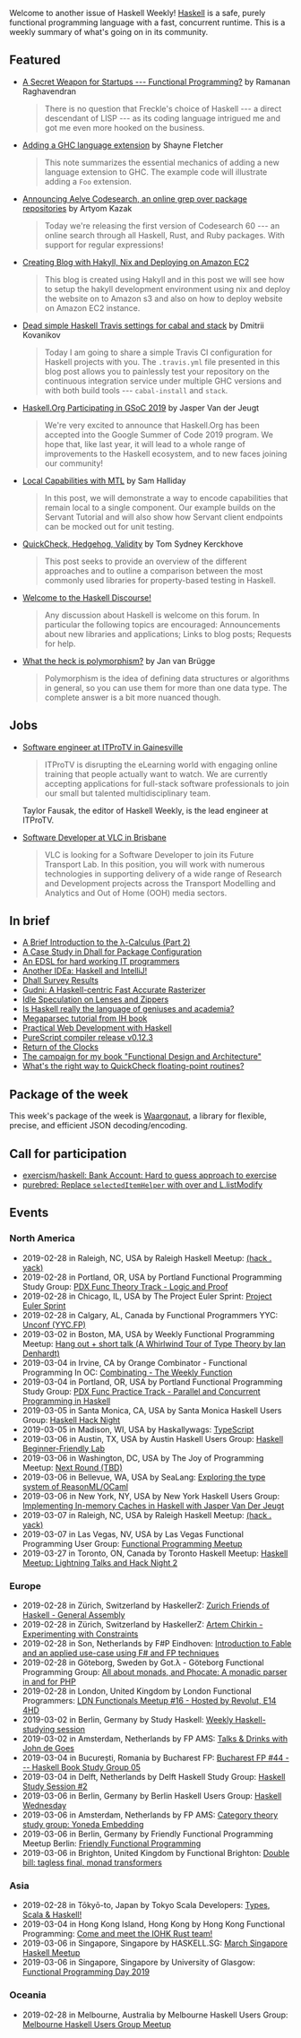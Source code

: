 <!-- 2019-02-28 -->

Welcome to another issue of Haskell Weekly!
[Haskell](https://www.haskell.org) is a safe, purely functional programming language with a fast, concurrent runtime.
This is a weekly summary of what's going on in its community.

## Featured

-   [A Secret Weapon for Startups --- Functional Programming?](https://www.ramanan.com/personal-blog/2019/2/25/functional-programming-and-venture-capital) by Ramanan Raghavendran

    > There is no question that Freckle's choice of Haskell --- a direct descendant of LISP --- as its coding language intrigued me and got me even more hooked on the business.

-   [Adding a GHC language extension](https://blog.shaynefletcher.org/2019/02/adding-ghc-language-extension.html) by Shayne Fletcher

    > This note summarizes the essential mechanics of adding a new language extension to GHC. The example code will illustrate adding a `Foo` extension.

-   [Announcing Aelve Codesearch, an online grep over package repositories](https://forum.aelve.com/t/announcing-aelve-codesearch-an-online-grep-over-package-repositories/44) by Artyom Kazak

    > Today we're releasing the first version of Codesearch 60 --- an online search through all Haskell, Rust, and Ruby packages. With support for regular expressions!

-   [Creating Blog with Hakyll, Nix and Deploying on Amazon EC2](https://deptype.com/posts/2019-02-21-create-blog-nix-hakyll-aws.html)

    > This blog is created using Hakyll and in this post we will see how to setup the hakyll development environment using nix and deploy the website on to Amazon s3 and also on how to deploy website on Amazon EC2 instance.

-   [Dead simple Haskell Travis settings for cabal and stack](https://chshersh.github.io/posts/2019-02-25-haskell-travis) by Dmitrii Kovanikov

    > Today I am going to share a simple Travis CI configuration for Haskell projects with you. The `.travis.yml` file presented in this blog post allows you to painlessly test your repository on the continuous integration service under multiple GHC versions and with both build tools --- `cabal-install` and `stack`.

-   [Haskell.Org Participating in GSoC 2019](https://summer.haskell.org/news/2019-02-26-accepted-for-gsoc.html) by Jasper Van der Jeugt

    > We're very excited to announce that Haskell.Org has been accepted into the Google Summer of Code 2019 program. We hope that, like last year, it will lead to a whole range of improvements to the Haskell ecosystem, and to new faces joining our community!

-   [Local Capabilities with MTL](https://discourse.haskell.org/t/local-capabilities-with-mtl/231?u=taylorfausak) by Sam Halliday

    > In this post, we will demonstrate a way to encode capabilities that remain local to a single component. Our example builds on the Servant Tutorial and will also show how Servant client endpoints can be mocked out for unit testing.

-   [QuickCheck, Hedgehog, Validity](https://www.fpcomplete.com/blog/quickcheck-hedgehog-validity) by Tom Sydney Kerckhove

    > This post seeks to provide an overview of the different approaches and to outline a comparison between the most commonly used libraries for property-based testing in Haskell.

-   [Welcome to the Haskell Discourse!](https://discourse.haskell.org/t/welcome-to-the-haskell-discourse/7?u=taylorfausak)

    > Any discussion about Haskell is welcome on this forum. In particular the following topics are encouraged: Announcements about new libraries and applications; Links to blog posts; Requests for help.

-   [What the heck is polymorphism?](https://dev.to/jvanbruegge/what-the-heck-is-polymorphism-nmh) by Jan van Brügge

    > Polymorphism is the idea of defining data structures or algorithms in general, so you can use them for more than one data type. The complete answer is a bit more nuanced though.

## Jobs

-   [Software engineer at ITProTV in Gainesville](https://www.linkedin.com/jobs/view/1104480045/)

    > ITProTV is disrupting the eLearning world with engaging online training that people actually want to watch. We are currently accepting applications for full-stack software professionals to join our small but talented multidisciplinary team.

    Taylor Fausak, the editor of Haskell Weekly, is the lead engineer at ITProTV.

-   [Software Developer at VLC in Brisbane](https://vlc.bamboohr.com/jobs/view.php?id=41)

    > VLC is looking for a Software Developer to join its Future Transport Lab. In this position, you will work with numerous technologies in supporting delivery of a wide range of Research and Development projects across the Transport Modelling and Analytics and Out of Home (OOH) media sectors.  

## In brief

-   [A Brief Introduction to the λ-Calculus (Part 2)](https://whatthefunctional.wordpress.com/2019/02/21/a-brief-introduction-to-the-%CE%BB-calculus-part-2/)
-   [A Case Study in Dhall for Package Configuration](http://blog.vmchale.com/article/cpkg-announce)
-   [An EDSL for hard working IT programmers](https://www.schoolofhaskell.com/user/agocorona/EDSL-for-hard-working-IT-programmers)
-   [Another IDEa: Haskell and IntelliJ!](https://mmhaskell.com/blog/2019/2/25/another-idea-haskell-and-intellij)
-   [Dhall Survey Results](http://www.haskellforall.com/2019/02/dhall-survey-results-2019-2019.html)
-   [Gudni: A Haskell-centric Fast Accurate Rasterizer](https://np.reddit.com/r/haskell/comments/atsngn/gudni_a_haskellcentric_fast_accurate_rasterizer/)
-   [Idle Speculation on Lenses and Zippers](https://medium.com/@cdsmithus/idle-speculation-on-lenses-and-zippers-a5d2746678e4)
-   [Is Haskell really the language of geniuses and academia?](https://habr.com/en/post/441350/)
-   [Megaparsec tutorial from IH book](https://markkarpov.com/megaparsec/megaparsec.html)
-   [Practical Web Development with Haskell](https://www.apress.com/de/book/9781484237380)
-   [PureScript compiler release v0.12.3](https://discourse.purescript.org/t/purescript-compiler-release-v0-12-3/654)
-   [Return of the Clocks](https://typeclasses.com/news/2019-02-clocks-again)
-   [The campaign for my book "Functional Design and Architecture" ](https://np.reddit.com/r/haskell/comments/avaxda/the_campaign_for_my_book_functional_design_and/)
-   [What's the right way to QuickCheck floating-point routines?](https://byorgey.wordpress.com/2019/02/24/whats-the-right-way-to-quickcheck-floating-point-routines/)

## Package of the week

This week's package of the week is [Waargonaut](https://hackage.haskell.org/package/waargonaut-0.6.1.0),
a library for flexible, precise, and efficient JSON decoding/encoding.

## Call for participation

-   [exercism/haskell: Bank Account: Hard to guess approach to exercise](https://github.com/exercism/haskell/issues/799)
-   [purebred: Replace `selectedItemHelper` with over and L.listModify](https://github.com/purebred-mua/purebred/issues/258)

## Events

### North America

- 2019-02-28 in Raleigh, NC, USA by Raleigh Haskell Meetup: [(hack . yack)](https://www.meetup.com/Raleigh-Haskell-Meetup/events/nsfsnqyzdblc/)
- 2019-02-28 in Portland, OR, USA by Portland Functional Programming Study Group: [PDX Func Theory Track - Logic and Proof](https://www.meetup.com/Portland-Functional-Programming-Study-Group/events/mpwwbqyzdbkc/)
- 2019-02-28 in Chicago, IL, USA by The Project Euler Sprint: [Project Euler Sprint](https://www.meetup.com/Project-Euler-Sprint/events/ngwzxmyzdblc/)
- 2019-02-28 in Calgary, AL, Canada by Functional Programmers YYC: [Unconf (YYC.FP)](https://www.meetup.com/Functional-Programmers-YYC/events/tqfjpqyzdbsb/)
- 2019-03-02 in Boston, MA, USA by Weekly Functional Programming Meetup: [Hang out + short talk (A Whirlwind Tour of Type Theory by Ian Denhardt)](https://www.meetup.com/Weekly-Functional-Programming-Meetup/events/vdlnqpyzfbdb/)
- 2019-03-04 in Irvine, CA by Orange Combinator - Functional Programming In OC: [Combinating - The Weekly Function](https://www.meetup.com/orange-combinator/events/lxvjrpyzfbgb/)
- 2019-03-04 in Portland, OR, USA by Portland Functional Programming Study Group: [PDX Func Practice Track - Parallel and Concurrent Programming in Haskell](https://www.meetup.com/Portland-Functional-Programming-Study-Group/events/rtfghqyzfbgb/)
- 2019-03-05 in Santa Monica, CA, USA by Santa Monica Haskell Users Group: [Haskell Hack Night](https://www.meetup.com/santa-monica-haskell/events/259283993/)
- 2019-03-05 in Madison, WI, USA by Haskallywags: [TypeScript](https://www.meetup.com/Haskallywags/events/258731416/)
- 2019-03-06 in Austin, TX, USA by Austin Haskell Users Group: [Haskell Beginner-Friendly Lab](https://www.meetup.com/ATX-Haskell/events/dsldppyzfbjb/)
- 2019-03-06 in Washington, DC, USA by The Joy of Programming Meetup: [Next Round (TBD)](https://www.meetup.com/Joy-of-Programming-DC/events/xpnxbpyzfbjb/)
- 2019-03-06 in Bellevue, WA, USA by SeaLang: [Exploring the type system of ReasonML/OCaml](https://www.meetup.com/SeaLang/events/255357257/)
- 2019-03-06 in New York, NY, USA by New York Haskell Users Group: [Implementing In-memory Caches in Haskell with Jasper Van Der Jeugt](https://www.meetup.com/NY-Haskell/events/259189477/)
- 2019-03-07 in Raleigh, NC, USA by Raleigh Haskell Meetup: [(hack . yack)](https://www.meetup.com/Raleigh-Haskell-Meetup/events/nsfsnqyzfbkb/)
- 2019-03-07 in Las Vegas, NV, USA by Las Vegas Functional Programming User Group: [Functional Programming Meetup](https://www.meetup.com/las-vegas-functional-programming/events/jkznkqyzfbkb/)
- 2019-03-27 in Toronto, ON, Canada by Toronto Haskell Meetup: [Haskell Meetup: Lightning Talks and Hack Night 2](https://www.meetup.com/meetup-group-evRITRtT/events/259124679/)

### Europe

- 2019-02-28 in Zürich, Switzerland by HaskellerZ: [Zurich Friends of Haskell - General Assembly](https://www.meetup.com/HaskellerZ/events/258665750/)
- 2019-02-28 in Zürich, Switzerland by HaskellerZ: [Artem Chirkin - Experimenting with Constraints](https://www.meetup.com/HaskellerZ/events/258850066/)
- 2019-02-28 in Son, Netherlands by F#P Eindhoven: [Introduction to Fable and an applied use-case using F# and FP techniques](https://www.meetup.com/F-P-Eindhoven/events/258893932/)
- 2019-02-28 in Göteborg, Sweden by Got.λ - Göteborg Functional Programming Group: [All about monads, and Phocate: A monadic parser in and for PHP](https://www.meetup.com/got-lambda/events/258446674/)
- 2019-02-28 in London, United Kingdom by London Functional Programmers: [LDN Functionals Meetup #16 - Hosted by Revolut, E14 4HD ](https://www.meetup.com/London-Functionals/events/258555586/)
- 2019-03-02 in Berlin, Germany by Study Haskell: [Weekly Haskell-studying session](https://www.meetup.com/Study-Haskell/events/gwtsqqyzfbdb/)
- 2019-03-02 in Amsterdam, Netherlands by FP AMS: [Talks & Drinks with John de Goes](https://www.meetup.com/fp-ams/events/258492088/)
- 2019-03-04 in București, Romania by Bucharest FP: [Bucharest FP #44 --- Haskell Book Study Group 05](https://www.meetup.com/bucharestfp/events/259325521/)
- 2019-03-04 in Delft, Netherlands by Delft Haskell Study Group: [Haskell Study Session #2](https://www.meetup.com/Delft-Haskell-Study-Group/events/259291636/)
- 2019-03-06 in Berlin, Germany by Berlin Haskell Users Group: [Haskell Wednesday](https://www.meetup.com/berlinhug/events/pvpwqpyzfbjb/)
- 2019-03-06 in Amsterdam, Netherlands by FP AMS: [Category theory study group: Yoneda Embedding](https://www.meetup.com/fp-ams/events/258696139/)
- 2019-03-06 in Berlin, Germany by Friendly Functional Programming Meetup Berlin: [Friendly Functional Programming](https://www.meetup.com/Friendly-Functional-Programming-Meetup-Berlin/events/wtnkmqyzfbjb/)
- 2019-03-06 in Brighton, United Kingdom by Functional Brighton: [Double bill: tagless final, monad transformers](https://www.meetup.com/Functional-Brighton/events/258704210/)

### Asia

- 2019-02-28 in Tōkyō-to, Japan by Tokyo Scala Developers: [Types, Scala & Haskell!](https://www.meetup.com/Tokyo-Scala-Developers/events/258586177/)
- 2019-03-04 in Hong Kong Island, Hong Kong by Hong Kong Functional Programming: [Come and meet the IOHK Rust team!](https://www.meetup.com/HK-Functional-programming/events/259326860/)
- 2019-03-06 in Singapore, Singapore by HASKELL.SG: [March Singapore Haskell Meetup](https://www.meetup.com/HASKELL-SG/events/258491197/)
- 2019-03-06 in Singapore, Singapore by University of Glasgow: [Functional Programming Day 2019](https://www.facebook.com/UoGSingapore/photos/a.368638043207103/2523953804342172/)

### Oceania

- 2019-02-28 in Melbourne, Australia by Melbourne Haskell Users Group: [Melbourne Haskell Users Group Meetup](https://www.meetup.com/Melbourne-Haskell-Users-Group/events/qfptslyzdblc/)
